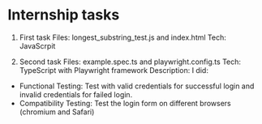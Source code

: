 # Internship tasks

1) First task
Files: longest_substring_test.js and index.html
Tech: JavaScrpit

2) Second task
Files: example.spec.ts and playwright.config.ts 
Tech: TypeScript with Playwright framework
Description: I did:
- Functional Testing: Test with valid credentials for successful login and invalid credentials for failed login.
- Compatibility Testing: Test the login form on different browsers (chromium and Safari)
